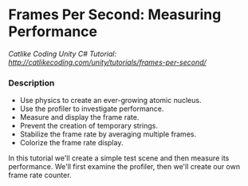 # Frames Per Second: Measuring Performance

_Catlike Coding Unity C# Tutorial: http://catlikecoding.com/unity/tutorials/frames-per-second/_

### Description

- Use physics to create an ever-growing atomic nucleus.
- Use the profiler to investigate performance.
- Measure and display the frame rate.
- Prevent the creation of temporary strings.
- Stabilize the frame rate by averaging multiple frames.
- Colorize the frame rate display.

In this tutorial we'll create a simple test scene and then measure its performance. We'll first examine the profiler, then we'll create our own frame rate counter.
